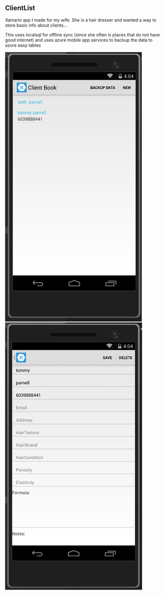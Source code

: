 ## ClientList

Xamarin app I made for my wife. She is a hair dresser and wanted a way to store basic info about clients...

This uses localsql for offline sync (since she often is places that do not have good internet) and uses azure mobile app services to backup the data to azure easy tables


![](1.PNG) ![](2.PNG)